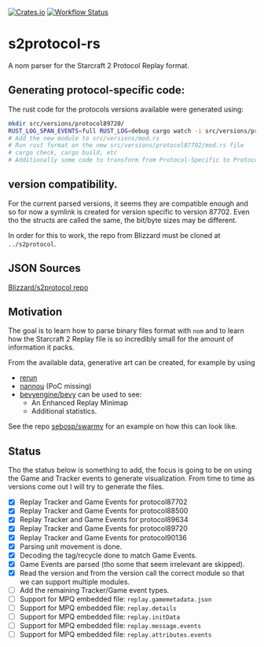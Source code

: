 [![Crates.io](https://img.shields.io/crates/v/s2protocol.svg)](https://crates.io/crates/s2protocol)
[![Workflow Status](https://github.com/sebosp/s2protocol-rs/workflows/Rust/badge.svg)](https://github.com/sebosp/s2protocol-rs/actions?query=workflow%3A%22Rust%22)

# s2protocol-rs

A nom parser for the Starcraft 2 Protocol Replay format.

## Generating protocol-specific code:

The rust code for the protocols versions available were generated using:

```bash
mkdir src/versions/protocol89720/
RUST_LOG_SPAN_EVENTS=full RUST_LOG=debug cargo watch -i src/versions/protocol89720/mod.rs -x 'run -- --source ../s2protocol/json/protocol89720.json generate --output src/versions/protocol89720/mod.rs'
# Add the new module to src/versions/mod.rs
# Run rust format on the new src/versions/protocol87702/mod.rs file
# cargo check, cargo build, etc
# Additionally some code to transform from Protocol-Specific to Protocol-Agnostic was added, TODO: Add to generator.rs
```

## version compatibility.
For the current parsed versions, it seems they are compatible enough and so for now a symlink is created for version specific to version 87702.
Even tho the structs are called the same, the bit/byte sizes may be different.

In order for this to work, the repo from Blizzard must be cloned at `../s2protocol`.

## JSON Sources
[Blizzard/s2protocol repo](https://github.com/Blizzard/s2protocol)

## Motivation
The goal is to learn how to parse binary files format with `nom` and to learn
how the Starcraft 2 Replay file is so incredibly small for the amount of
information it packs.

From the available data, generative art can be created, for example
by using 
- [rerun](https://github.com/rerun-io/rerun)
- [nannou](https://github.com/nannou-org/nannou) (PoC missing)
- [bevyengine/bevy](https://github.com/bevyengine/bevy) can be used to see:
  - An Enhanced Replay Minimap
  - Additional statistics.

See the repo [sebosp/swarmy](https://github.com/sebosp/swarmy)
for an example on how this can look like.

## Status

Tho the status below is something to add, the focus is going to be on using the Game and Tracker events to generate visualization.
From time to time as versions come out I will try to generate the files.

- [x] Replay Tracker and Game Events for protocol87702
- [x] Replay Tracker and Game Events for protocol88500
- [x] Replay Tracker and Game Events for protocol89634
- [x] Replay Tracker and Game Events for protocol89720
- [x] Replay Tracker and Game Events for protocol90136
- [x] Parsing unit movement is done.
- [x] Decoding the tag/recycle done to match Game Events.
- [x] Game Events are parsed (tho some that seem irrelevant are skipped).
- [x] Read the version and from the version call the correct module so that we can support multiple modules.
- [ ] Add the remaining Tracker/Game event types.
- [ ] Support for MPQ embedded file: `replay.gamemetadata.json`
- [ ] Support for MPQ embedded file: `replay.details`
- [ ] Support for MPQ embedded file: `replay.initData`
- [ ] Support for MPQ embedded file: `replay.message.events`
- [ ] Support for MPQ embedded file: `replay.attributes.events`

